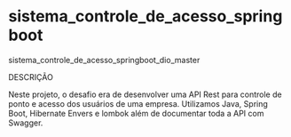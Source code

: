 # sistema_controle_de_acesso_springboot
sistema_controle_de_acesso_springboot_dio_master

DESCRIÇÃO

Neste projeto, o desafio era de desenvolver uma API Rest 
para controle de ponto e acesso dos usuários de uma empresa. 
Utilizamos Java, Spring Boot, Hibernate Envers e lombok 
além de documentar toda a API com Swagger.

